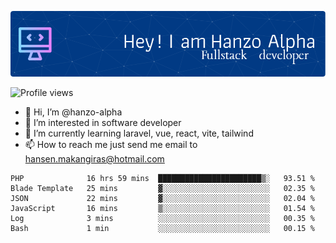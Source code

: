 ![Header](./github-header-image.png)

![Profile views](https://gpvc.arturio.dev/hanzo-alpha)

- 👋 Hi, I’m @hanzo-alpha
- 👀 I’m interested in software developer
- 🌱 I’m currently learning laravel, vue, react, vite, tailwind
- 📫 How to reach me just send me email to hansen.makangiras@hotmail.com 

<!---
hanzo-alpha/hanzo-alpha is a ✨ special ✨ repository because its `README.md` (this file) appears on your GitHub profile.
You can click the Preview link to take a look at your changes.
--->

<!--START_SECTION:waka-->

```text
PHP              16 hrs 59 mins  ███████████████████████▒░   93.51 %
Blade Template   25 mins         ▓░░░░░░░░░░░░░░░░░░░░░░░░   02.35 %
JSON             22 mins         ▓░░░░░░░░░░░░░░░░░░░░░░░░   02.04 %
JavaScript       16 mins         ▒░░░░░░░░░░░░░░░░░░░░░░░░   01.54 %
Log              3 mins          ░░░░░░░░░░░░░░░░░░░░░░░░░   00.35 %
Bash             1 min           ░░░░░░░░░░░░░░░░░░░░░░░░░   00.15 %
```

<!--END_SECTION:waka-->
